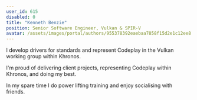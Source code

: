 ```yaml
---
user_id: 615
disabled: 0
title: "Kenneth Benzie"
position: Senior Software Engineer, Vulkan & SPIR-V
avatar: /assets/images/portal/authors/955378392eaebaa7858f15d2e1c12ee8.png
---
```

I develop drivers for standards and represent Codeplay in the Vulkan working group within Khronos.

I'm proud of delivering client projects, representing Codeplay within Khronos, and doing my best.

In my spare time I do power lifting training and enjoy socialising with friends.

